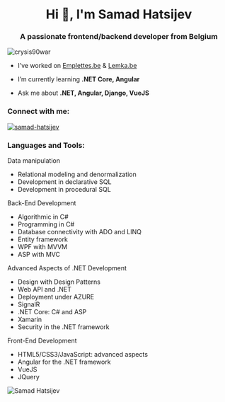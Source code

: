 <h1 align="center">Hi 👋, I'm Samad Hatsijev</h1>
<h3 align="center">A passionate frontend/backend developer from Belgium</h3>

<p align="left"> <img src="https://komarev.com/ghpvc/?username=crysis90war&label=Profile%20views&color=0e75b6&style=flat" alt="crysis90war" /> </p>

- I’ve worked on [Emplettes.be](https://www.emplettes.be/) & [Lemka.be](https://www.lemka.be/)

- I’m currently learning **.NET Core, Angular**

- Ask me about **.NET, Angular, Django, VueJS**

<h3 align="left">Connect with me:</h3>
<p align="left">
<a href="https://linkedin.com/in/samad-hatsijev" target="blank">
  <img align="center" src="https://img.shields.io/badge/LinkedIn-0077B5?style=for-the-badge&logo=linkedin&logoColor=white" alt="samad-hatsijev"/>
</a>
</p>

<h3 align="left">Languages and Tools:</h3>

Data manipulation

- Relational modeling and denormalization
- Development in declarative SQL
- Development in procedural SQL

Back-End Development
- Algorithmic in C#
- Programming in C#
- Database connectivity with ADO and LINQ
- Entity framework
- WPF with MVVM
- ASP with MVC

Advanced Aspects of .NET Development
- Design with Design Patterns
- Web API and .NET
- Deployment under AZURE
- SignalR
- .NET Core: C# and ASP
- Xamarin
- Security in the .NET framework

Front-End Development
- HTML5/CSS3/JavaScript: advanced aspects
- Angular for the .NET framework 
- VueJS
- JQuery

<p><img align="left" src="https://github-readme-stats.vercel.app/api/top-langs?username=crysis90war&show_icons=true&locale=en&layout=compact" alt="Samad Hatsijev"/></p>
